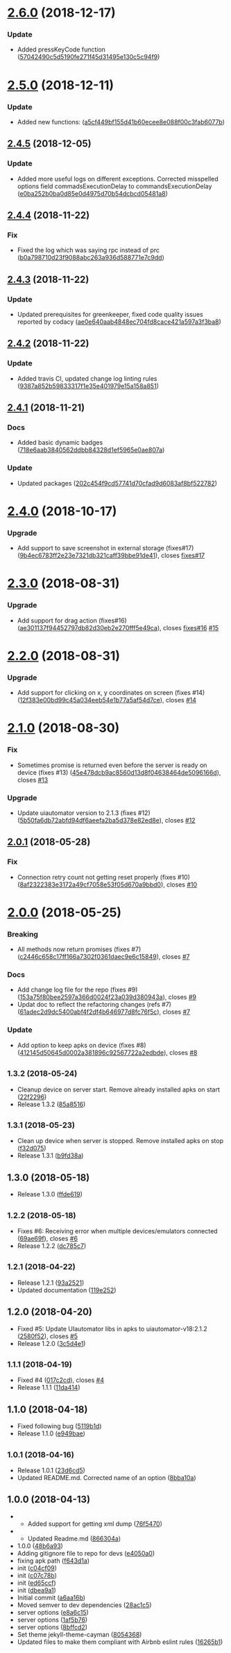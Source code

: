 <a name="2.6.0"></a>

# [2.6.0](https://github.com/goharanwar/uiautomator/compare/2.5.0...2.6.0) (2018-12-17)

### Update

-   Added pressKeyCode function ([57042490c5d5190fe271f45d31495e130c5c94f9](https://github.com/goharanwar/uiautomator/commit/57042490c5d5190fe271f45d31495e130c5c94f9))

<a name="2.5.0"></a>

# [2.5.0](https://github.com/goharanwar/uiautomator/compare/2.4.5...2.5.0) (2018-12-11)

### Update

-   Added new functions: ([a5cf449bf155d41b60ecee8e088f00c3fab6077b](https://github.com/goharanwar/uiautomator/commit/a5cf449bf155d41b60ecee8e088f00c3fab6077b))

<a name="2.4.5"></a>

## [2.4.5](https://github.com/goharanwar/uiautomator/compare/2.4.4...2.4.5) (2018-12-05)

### Update

-   Added more useful logs on different exceptions. Corrected misspelled options field commadsExecutionDelay to commandsExecutionDelay ([e0ba252b0ba0d85e0d4975d70b54dcbcd05481a8](https://github.com/goharanwar/uiautomator/commit/e0ba252b0ba0d85e0d4975d70b54dcbcd05481a8))

<a name="2.4.4"></a>

## [2.4.4](https://github.com/goharanwar/uiautomator/compare/2.4.3...2.4.4) (2018-11-22)

### Fix

-   Fixed the log which was saying rpc instead of prc ([b0a798710d23f9088abc263a936d588771e7c9dd](https://github.com/goharanwar/uiautomator/commit/b0a798710d23f9088abc263a936d588771e7c9dd))

<a name="2.4.3"></a>

## [2.4.3](https://github.com/goharanwar/uiautomator/compare/2.4.2...2.4.3) (2018-11-22)

### Update

-   Updated prerequisites for greenkeeper, fixed code quality issues reported by codacy ([ae0e640aab4848ec704fd8cace421a597a3f3ba8](https://github.com/goharanwar/uiautomator/commit/ae0e640aab4848ec704fd8cace421a597a3f3ba8))

<a name="2.4.2"></a>

## [2.4.2](https://github.com/goharanwar/uiautomator/compare/2.4.1...2.4.2) (2018-11-22)

### Update

-   Added travis CI, updated change log linting rules ([9387a852b59833317f1e35e401979e15a158a851](https://github.com/goharanwar/uiautomator/commit/9387a852b59833317f1e35e401979e15a158a851))

<a name="2.4.1"></a>

## [2.4.1](https://github.com/goharanwar/uiautomator/compare/2.4.0...2.4.1) (2018-11-21)

### Docs

-   Added basic dynamic badges ([718e6aab3840562ddbb84328d1ef5965e0ae807a](https://github.com/goharanwar/uiautomator/commit/718e6aab3840562ddbb84328d1ef5965e0ae807a))

### Update

-   Updated packages ([202c454f9cd57741d70cfad9d6083af8bf522782](https://github.com/goharanwar/uiautomator/commit/202c454f9cd57741d70cfad9d6083af8bf522782))

<a name="2.4.0"></a>

# [2.4.0](https://github.com/goharanwar/uiautomator/compare/2.3.0...2.4.0) (2018-10-17)

### Upgrade

-   Add support to save screenshot in external storage (fixes#17) ([9b4ec6783ff2e23e7321db321caff39bbe91de41](https://github.com/goharanwar/uiautomator/commit/9b4ec6783ff2e23e7321db321caff39bbe91de41)), closes [fixes#17](https://github.com/fixes/issues/17)

<a name="2.3.0"></a>

# [2.3.0](https://github.com/goharanwar/uiautomator/compare/2.2.0...2.3.0) (2018-08-31)

### Upgrade

-   Add support for drag action (fixes#16) ([ae301137f94452797db82d30eb2e270fff5e49ca](https://github.com/goharanwar/uiautomator/commit/ae301137f94452797db82d30eb2e270fff5e49ca)), closes [fixes#16](https://github.com/fixes/issues/16) [#15](https://github.com/goharanwar/uiautomator/issues/15)

<a name="2.2.0"></a>

# [2.2.0](https://github.com/goharanwar/uiautomator/compare/2.1.0...2.2.0) (2018-08-31)

### Upgrade

-   Add support for clicking on x, y coordinates on screen (fixes #14) ([12f383e00bd99c45a034eeb54e1b77a5af54d7ce](https://github.com/goharanwar/uiautomator/commit/12f383e00bd99c45a034eeb54e1b77a5af54d7ce)), closes [#14](https://github.com/goharanwar/uiautomator/issues/14)

<a name="2.1.0"></a>

# [2.1.0](https://github.com/goharanwar/uiautomator/compare/2.0.1...2.1.0) (2018-08-30)

### Fix

-   Sometimes promise is returned even before the server is ready on device (fixes #13) ([45e478dcb9ac8560d13d8f04638464de5096166d](https://github.com/goharanwar/uiautomator/commit/45e478dcb9ac8560d13d8f04638464de5096166d)), closes [#13](https://github.com/goharanwar/uiautomator/issues/13)

### Upgrade

-   Update uiautomator version to 2.1.3 (fixes #12) ([5b50fa6db72abfd94df6aeefa2ba5d378e82ed8e](https://github.com/goharanwar/uiautomator/commit/5b50fa6db72abfd94df6aeefa2ba5d378e82ed8e)), closes [#12](https://github.com/goharanwar/uiautomator/issues/12)

<a name="2.0.1"></a>

## [2.0.1](https://github.com/goharanwar/uiautomator/compare/2.0.0...2.0.1) (2018-05-28)

### Fix

-   Connection retry count not getting reset properly (fixes #10) ([8af2322383e3172a49cf7058e53f05d670a9bbd0](https://github.com/goharanwar/uiautomator/commit/8af2322383e3172a49cf7058e53f05d670a9bbd0)), closes [#10](https://github.com/goharanwar/uiautomator/issues/10)

<a name="2.0.0"></a>

# [2.0.0](https://github.com/goharanwar/uiautomator/compare/1.3.2...2.0.0) (2018-05-25)

### Breaking

-   All methods now return promises (fixes #7) ([c2446c658c17ff166a7302f0361daec9e6c15849](https://github.com/goharanwar/uiautomator/commit/c2446c658c17ff166a7302f0361daec9e6c15849)), closes [#7](https://github.com/goharanwar/uiautomator/issues/7)

### Docs

-   Add change log file for the repo (fixes #9) ([153a75f80bee2597a366d0024f23a039d380943a](https://github.com/goharanwar/uiautomator/commit/153a75f80bee2597a366d0024f23a039d380943a)), closes [#9](https://github.com/goharanwar/uiautomator/issues/9)
-   Updat doc to reflect the refactoring changes (refs #7) ([61adec2d9dc5400abf4f2df4b646977d8fc76f5c](https://github.com/goharanwar/uiautomator/commit/61adec2d9dc5400abf4f2df4b646977d8fc76f5c)), closes [#7](https://github.com/goharanwar/uiautomator/issues/7)

### Update

-   Add option to keep apks on device (fixes #8) ([412145d50645d0002a381896c92567722a2edbde](https://github.com/goharanwar/uiautomator/commit/412145d50645d0002a381896c92567722a2edbde)), closes [#8](https://github.com/goharanwar/uiautomator/issues/8)

<a name="1.3.2"></a>

## <small>1.3.2 (2018-05-24)</small>

-   Cleanup device on server start. Remove already installed apks on start ([22f2296](https://github.com/goharanwar/uiautomator/commit/22f2296))
-   Release 1.3.2 ([85a8516](https://github.com/goharanwar/uiautomator/commit/85a8516))

<a name="1.3.1"></a>

## <small>1.3.1 (2018-05-23)</small>

-   Clean up device when server is stopped. Remove installed apks on stop ([f32d075](https://github.com/goharanwar/uiautomator/commit/f32d075))
-   Release 1.3.1 ([b9fd38a](https://github.com/goharanwar/uiautomator/commit/b9fd38a))

<a name="1.3.0"></a>

## 1.3.0 (2018-05-18)

-   Release 1.3.0 ([ffde619](https://github.com/goharanwar/uiautomator/commit/ffde619))

<a name="1.2.2"></a>

## <small>1.2.2 (2018-05-18)</small>

-   Fixes #6: Receiving error when multiple devices/emulators connected ([69ae69f](https://github.com/goharanwar/uiautomator/commit/69ae69f)), closes [#6](https://github.com/goharanwar/uiautomator/issues/6)
-   Release 1.2.2 ([dc785c7](https://github.com/goharanwar/uiautomator/commit/dc785c7))

<a name="1.2.1"></a>

## <small>1.2.1 (2018-04-22)</small>

-   Release 1.2.1 ([93a2521](https://github.com/goharanwar/uiautomator/commit/93a2521))
-   Updated documentation ([119e252](https://github.com/goharanwar/uiautomator/commit/119e252))

<a name="1.2.0"></a>

## 1.2.0 (2018-04-20)

-   Fixed #5: Update UIautomator libs in apks to uiautomator-v18:2.1.2 ([2580f52](https://github.com/goharanwar/uiautomator/commit/2580f52)), closes [#5](https://github.com/goharanwar/uiautomator/issues/5)
-   Release 1.2.0 ([3c5d4e1](https://github.com/goharanwar/uiautomator/commit/3c5d4e1))

<a name="1.1.1"></a>

## <small>1.1.1 (2018-04-19)</small>

-   Fixed #4 ([017c2cd](https://github.com/goharanwar/uiautomator/commit/017c2cd)), closes [#4](https://github.com/goharanwar/uiautomator/issues/4)
-   Release 1.1.1 ([11da414](https://github.com/goharanwar/uiautomator/commit/11da414))

<a name="1.1.0"></a>

## 1.1.0 (2018-04-18)

-   Fixed following bug ([5119b1d](https://github.com/goharanwar/uiautomator/commit/5119b1d))
-   Release 1.1.0 ([e949bae](https://github.com/goharanwar/uiautomator/commit/e949bae))

<a name="1.0.1"></a>

## <small>1.0.1 (2018-04-16)</small>

-   Release 1.0.1 ([23d6cd5](https://github.com/goharanwar/uiautomator/commit/23d6cd5))
-   Updated README.md. Corrected name of an option ([8bba10a](https://github.com/goharanwar/uiautomator/commit/8bba10a))

<a name="1.0.0"></a>

## 1.0.0 (2018-04-13)

-   -   Added support for getting xml dump ([76f5470](https://github.com/goharanwar/uiautomator/commit/76f5470))
-   -   Updated Readme.md ([866304a](https://github.com/goharanwar/uiautomator/commit/866304a))
-   1.0.0 ([48b6a93](https://github.com/goharanwar/uiautomator/commit/48b6a93))
-   Adding gitignore file to repo for devs ([e4050a0](https://github.com/goharanwar/uiautomator/commit/e4050a0))
-   fixing apk path ([f643d1a](https://github.com/goharanwar/uiautomator/commit/f643d1a))
-   init ([c04cf09](https://github.com/goharanwar/uiautomator/commit/c04cf09))
-   init ([c07c78b](https://github.com/goharanwar/uiautomator/commit/c07c78b))
-   init ([ed65ccf](https://github.com/goharanwar/uiautomator/commit/ed65ccf))
-   init ([dbea9a1](https://github.com/goharanwar/uiautomator/commit/dbea9a1))
-   Initial commit ([a6aa16b](https://github.com/goharanwar/uiautomator/commit/a6aa16b))
-   Moved semver to dev dependencies ([28ac1c5](https://github.com/goharanwar/uiautomator/commit/28ac1c5))
-   server options ([e8a6c15](https://github.com/goharanwar/uiautomator/commit/e8a6c15))
-   server options ([1af5b76](https://github.com/goharanwar/uiautomator/commit/1af5b76))
-   server options ([8bffcd2](https://github.com/goharanwar/uiautomator/commit/8bffcd2))
-   Set theme jekyll-theme-cayman ([8054368](https://github.com/goharanwar/uiautomator/commit/8054368))
-   Updated files to make them compliant with Airbnb eslint rules ([16265b1](https://github.com/goharanwar/uiautomator/commit/16265b1))
